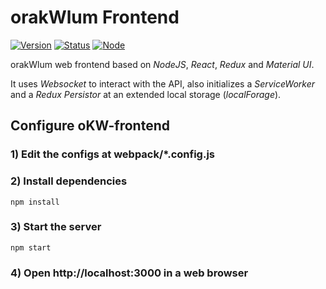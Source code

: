 # orakWlum Frontend

[![Version](https://img.shields.io/badge/version-0.11.0-green.svg)]()
[![Status](https://img.shields.io/badge/status-dev-yellow.svg)]()
[![Node](https://img.shields.io/badge/npm-3.10.3-blue.svg)]()

orakWlum web frontend based on _NodeJS_, _React_, _Redux_ and _Material UI_.

It uses _Websocket_ to interact with the API, also initializes a _ServiceWorker_ and a _Redux Persistor_ at an extended local storage (_localForage_).

## Configure oKW-frontend

### 1) Edit the configs at webpack/*.config.js

### 2) Install dependencies
```
npm install
```

### 3) Start the server
```
npm start
```

### 4) Open http://localhost:3000 in a web browser
